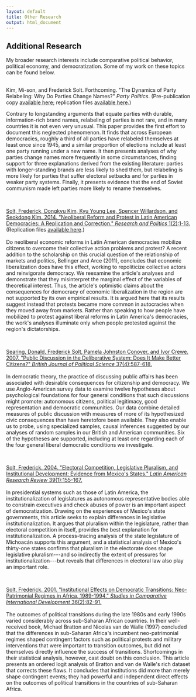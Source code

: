 ```yaml
---
layout: default
title: Other Research
output: html_document
---
```


## Additional Research

My broader research interests include comparative political behavior, political economy, and democratization.  Some of my work on these topics can be found below.
<br /><br />

Kim, Mi-son, and Frederick Solt.  Forthcoming.  "The Dynamics of Party Relabeling: Why Do Parties Change Names?"  _Party Politics_. (Pre-publication copy [available here](http://myweb.uiowa.edu/fsolt/papers/KimSolt2015pre); replication files [available here](http://dx.doi.org/10.7910/DVN/NZQIWM).)

Contrary to longstanding arguments that equate parties with durable, information-rich brand names, relabeling of parties is not rare, and in many countries it is not even very unusual.  This paper provides the first effort to document this neglected phenomenon.  It finds that across European democracies, roughly a third of all parties have relabeled themselves at least once since 1945, and a similar proportion of elections include at least one party running under a new name.  It then presents analyses of why parties change names more frequently in some circumstances, finding support for three explanations derived from the existing literature: parties with longer-standing brands are less likely to shed them, but relabeling is more likely for parties that suffer electoral setbacks and for parties in weaker party systems.  Finally, it presents evidence that the end of Soviet communism made left parties more likely to rename themselves.

<br />

<a href="http://myweb.uiowa.edu/fsolt/papers/Soltetal2014" rel="self">Solt, Frederick, Dongkyu Kim, Kyu Young Lee, Spencer Willardson, and Seokdong Kim. 2014. "Neoliberal Reform and Protest in Latin American Democracies: A Replication and Correction." _Research and Politics_ 1(2):1-13.</a>  (Replication files <a href="http://dx.doi.org/10.7910/DVN/26391" rel="self">available here</a>.)<br /><br />
Do neoliberal economic reforms in Latin American democracies mobilize citizens to overcome their collective action problems and protest? A recent addition to the scholarship on this crucial question of the relationship of markets and politics, Bellinger and Arce (2011), concludes that economic liberalization does have this effect, working to repoliticize collective actors and reinvigorate democracy. We reexamine the article's analyses and demonstrate that they misinterpret the marginal effect of the variables of theoretical interest. Thus, the article's optimistic claims about the consequences for democracy of economic liberalization in the region are not supported by its own empirical results. It is argued here that its results suggest instead that protests became more common in autocracies when they moved away from markets. Rather than speaking to how people have mobilized to protest against liberal reforms in Latin America's democracies, the work's analyses illuminate only when people protested against the region's dictatorships.

<br />

<a href="http://myweb.uiowa.edu/fsolt/papers/SSCC2007" rel="self">Searing, Donald, Frederick Solt, Pamela Johnston Conover, and Ivor Crewe.  2007.  "Public Discussion in the Deliberative System: Does It Make Better Citizens?"  _British Journal of Political Science_ 37(4):587-618.</a><br /><br />
In democratic theory, the practice of discussing public affairs has been associated with desirable consequences for citizenship and democracy.  We use Anglo-American survey data to examine twelve hypotheses about psychological foundations for four general conditions that such discussions might promote: autonomous citizens, political legitimacy, good representation and democratic communities.  Our data combine detailed measures of public discussion with measures of more of its hypothesized civic consequences than have heretofore been available.  They also enable us to probe, using specialized samples, causal inferences suggested by our analyses of random samples in our British and American communities.  Six of the hypotheses are supported, including at least one regarding each of the four general liberal democratic conditions we investigate.

<br />

<a href="http://myweb.uiowa.edu/fsolt/papers/Solt2004LARR" rel="self">Solt, Frederick. 2004. "Electoral Competition, Legislative Pluralism, and Institutional Development: Evidence from Mexico's States." _Latin American Research Review_ 39(1):155-167.</a><br /><br />
In presidential systems such as those of Latin America, the institutionalization of legislatures as autonomous representative bodies able to constrain executives and check abuses of power is an important aspect of democratization. Drawing on the experiences of Mexico's state governments, this article seeks to explain differences in legislative institutionalization. It argues that pluralism within the legislature, rather than electoral competition in itself, provides the best explanation for institutionalization. A process-tracing analysis of the state legislature of Michoacán supports this argument, and a statistical analysis of Mexico's thirty-one states confirms that pluralism in the electorate does shape legislative pluralism---and so indirectly the extent of pressures for institutionalization---but reveals that differences in electoral law also play an important role.

<br />

<a href="http://myweb.uiowa.edu/fsolt/papers/Solt2001" rel="self">Solt, Frederick. 2001.  "Institutional Effects on Democratic Transitions: Neo-Patrimonial Regimes in Africa, 1989-1994." _Studies in Comparative International Development_ 36(2):82-91.</a><br /><br />The outcomes of political transitions during the late 1980s and early 1990s varied considerably across sub-Saharan African countries. In their well-received book, Michael Bratton and Nicolas van de Walle (1997) concluded that the differences in sub-Saharan Africa's incumbent neo-patrimonial regimes shaped contingent factors such as political protests and military interventions that were important to transition outcomes, but did not themselves directly influence the success of transitions.  Shortcomings in their statistical analysis, however, cast doubt on this conclusion.  This article presents an ordered logit analysis of Bratton and van de Walle's rich dataset that corrects these flaws. It concludes that institutions did more than merely shape contingent events; they had powerful and independent direct effects on the outcomes of political transitions in the countries of sub-Saharan Africa.